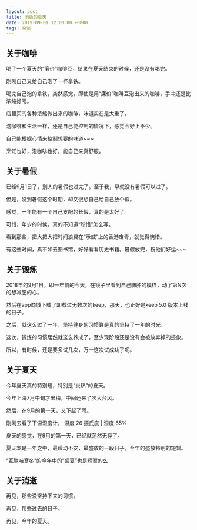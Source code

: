 ```yaml
---
layout: post
title: 消逝的夏天
date: 2019-09-01 12:00:00 +0800
tags: 杂谈
---
```


## 关于咖啡

喝了一个夏天的“廉价”咖啡豆，结果在夏天结束的时候，还是没有喝完。

刚刚自己又给自己泡了一杯拿铁。

喝完自己泡的拿铁，突然感觉，即使是用“廉价”咖啡豆泡出来的咖啡，手冲还是比浓缩好喝。

店里买的各种浓缩做出来的咖啡，味道实在是太重了。

泡咖啡和生活一样，还是自己能控制的情况下，感觉会好上不少。

自己能根据心情来控制想要的味道~~~

烹饪也好，泡咖啡也好，能自己来真舒服。

## 关于暑假

已经9月1日了，别人的暑假也过完了。至于我，早就没有暑假可以过了。

但是，没到暑假这个时期，却又很想自己给自己放个假。

感觉，一年能有一个自己支配的长假，真的是太好了。

可惜，年少的时候，真的不知道“珍惜”怎么写。

看到那些，把大把大把时间浪费在“示威”上的香港废青，就觉得惋惜。

有这些时间，真不如去图书馆，好好看看历史书籍。暑假放完，祝他们好运~~~

## 关于锻炼

2018年的9月1日，即一年前的今天，在镜子里看到自己臃肿的模样，动了第N次的想减肥的心。

然后在app商城下载了卸载过无数次的keep，那天，也正好是keep 5.0 版本上线的日子。

之后，就这么过了一年，坚持健身的习惯算是真的坚持了一年的时光。

这次，锻炼的习惯居然就这么养成了，至少现阶段还是没有会被放弃掉的迹象。

所以，有时候，还是要多试几次，万一这次试成功了呢。

## 关于夏天

今年夏天真的特别短，特别是“炎热”的夏天。

今年上海7月中旬才出梅，中间还来了次大台风。

然后，在9月的第一天，又下起了雨。

刚刚去看了下温湿度计， 温度 26 摄氏度 \| 湿度 65% 

夏天的感觉，在9月的第一天，已经就荡然无存了。

夏天本是一年之中，最躁动不安，最盛放的一段日子，今年的盛放特别的短暂。

“互联哇寒冬”的今年中的“盛夏”也是短暂的么

## 关于消逝

再见，那些没坚持下来的习惯。

再见，那些过去的日子。

再见，今年的夏天。
